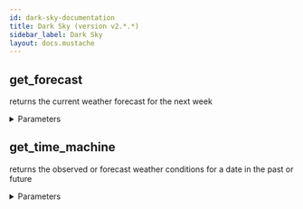 ```yaml
---
id: dark-sky-documentation
title: Dark Sky (version v2.*.*)
sidebar_label: Dark Sky
layout: docs.mustache
---
```


## get_forecast

returns the current weather forecast for the next week

<details><summary>Parameters</summary>

#### latitude (required)

The latitude of a location (in decimal degrees). Positive is north, negative is south.

**Type:** string

#### longitude (required)

The longitude of a location (in decimal degrees). Positive is east, negative is west.

**Type:** string

#### exclude

Exclude some number of data blocks from the API response. This is useful for reducing latency and saving cache space.

**Type:** array

#### extend

When present, return hour-by-hour data for the next 168 hours, instead of the next 48. When using this option, we strongly recommend enabling HTTP compression.

**Type:** string

**Potential values:** hourly

#### lang

Return summary properties in the desired language.

**Type:** string

#### units

Return weather conditions in the requested units.

**Type:** string

**Potential values:** auto, ca, uk2, us, si

</details>

## get_time_machine

returns the observed or forecast weather conditions for a date in the past or future

<details><summary>Parameters</summary>

#### latitude (required)

The latitude of a location (in decimal degrees). Positive is north, negative is south.

**Type:** string

#### longitude (required)

The longitude of a location (in decimal degrees). Positive is east, negative is west.

**Type:** string

#### time (required)

Either be a UNIX time (that is, seconds since midnight GMT on 1 Jan 1970) or a string formatted as [YYYY]-[MM]-[DD]T[HH]:[MM]:[SS][timezone]. timezone should either be omitted (to refer to local time for the location being requested), Z (referring to GMT time), or +[HH][MM] or -[HH][MM] for an offset from GMT in hours and minutes. The timezone is only used for determining the time of the request; the response will always be relative to the local time zone.

**Type:** string

#### exclude

Exclude some number of data blocks from the API response. This is useful for reducing latency and saving cache space.

**Type:** array

#### lang

Return summary properties in the desired language.

**Type:** string

#### units

Return weather conditions in the requested units.

**Type:** string

**Potential values:** auto, ca, uk2, us, si

</details>


